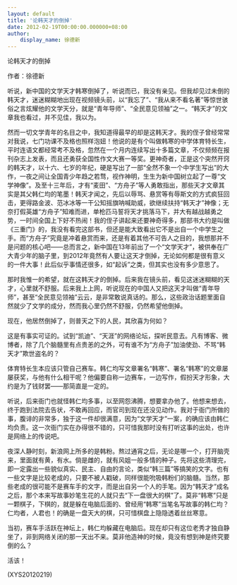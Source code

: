 ```yaml
---
layout: default
title: '论韩天才的倒掉'
date: 2012-02-19T00:00:00.000000+08:00
author:
    display_name: 徐德新
---
```


论韩天才的倒掉

作者：徐德新

听说，新中国的文学天才韩寒倒掉了，听说而已，我没有亲见。但我却见过未倒的韩天才，迷迷糊糊地出现在视频镜头前，以“我忘了”、“我从来不看名著”等惊世骇俗之言炫耀他的文学天分，就是“青年导师”、“全民意见领袖”之一。“韩天才”的文章我也看过，并不见佳，我以为。

然而一切文学青年的名目之中，我知道得最早的却是这韩天才。我的侄子曾经常常对我说，七门功课不及格也照样泡妞！他说的是有个叫做韩寒的中学体育特长生，平时连语文都经常考不及格，忽然在一个月内连续写出十多篇文章，不仅频频在报刊杂志上发表，而且还勇获全国性作文大赛一等奖。更神奇者，正是这个突然开窍的韩天才，以十六、七岁的年纪，硬是写出了一部“全然不象一个中学生写出”的大作，一夜之间让全国青少年趋之若骛，视作神明，生生为新中国树立起了一尊“文学神像”。及至十三年后，才有“麦田”、“方舟子”等人勇敢指出，那些天才文章其实是其父韩仁均的笔墨！韩天才闻之，先后以辱骂、悬赏等有辱斯文的方式疯狂回击，更得路金波、范冰冰等一干公知摇旗呐喊助威，欲继续扶持“韩天才”神像；无奈打假英雄“方舟子”知难而进，单枪匹马誓将天才挑落马下，并大有越战越勇之势，一时间全国上下好不热闹！我的侄子讲起来还要神奇得多，那部书大约是叫做《三重门》的，我没有看完这部书，但还是能大致看出它不是出自一个中学生之手。而“方舟子”究竟是冲着悬赏而来，还是有着其他不可告人之目的，我想那并不是问题的核心吧——总而言之，新中国在13年前出了一个“文学天才”，被供奉在广大青少年的脑子里，到2012年竟然有人要让这天才倒掉，无论如何都是很有意义的一件大事！此后似乎事情还很多，如“起诉”之类，但其实也没有多少意思了。

那时我惟一的希望，就在这韩天才的倒掉。后来我在镜头前，看见这迷迷糊糊的天才，心里就不舒服。后来我上上网，听说现在的中国人又把这天才叫做“青年导师”，甚至“全民意见领袖”云云，是非常敢说真话的。那么，这些政治话题里面自然就少了文学的成分，然而我心里仍然不舒服，仍然希望他倒掉。

现在，他居然倒掉了，则普天之下的人民，其欣喜为何如？

这是有事实可证的。试到“凯迪”、“天涯”的网络论坛，探听民意去。凡有博客、微博者，除了几个脑髓里有点贵恙的之外，可有谁不为“方舟子”加油使劲、不骂“韩天才”欺世盗名的？

体育特长生本应该只管自己赛车。韩仁均写文章署名“韩寒”、署名“韩寒”的文章屡屡获奖，与他有什么相干呢？他偏要自称一边赛车，一边写作，假扮天才形象，大约是为了钱财罢——那简直是一定的。

听说，后来衙门也就怪韩仁均多事，以至网怨沸腾，想要拿办他了。他想来想去，终于跑到法院去告状，不敢再回应，而官司到现在还没见动作。我对于衙门所做的事，腹诽的非常多，独于这一件却很满意，因为“文学天才”一案，的确应该由韩仁均负责。这一次衙门实在办得很不错的，只可惜我那时没有打听这事的出处，也许是网络上的传说吧。

夜深人静时刻，新浪网上所多的是韩粉。熬过通宵之后，无论是哪一个，打开脑壳来，里面就有黄，有水。倘是雌的，就有风姐一般多情的种子。先将这些清理完，即一定露出一些貌似真实、民主、自由的言论，类似“韩三篇”等搞笑的文字。也有一些文字是比较老成的，只要不被人戳破，同样很能吮吸韩粉们的脑髓。当然，那些老成的很可能不是赛车手的文字，而是出自另一个人的手笔。因为“韩天才”成名之后，那个本来写故事妙笔生花的人就只去“下一盘很大的棋”了。莫非“韩寒”只是一颗棋子，下棋的，就是躲在电脑后面的、曾经用“韩寒”当笔名写故事的韩仁均？仁均者，人君也！的确是一盘天大的棋，只可惜棋盘上隐隐透着丝丝寒意。

当初，赛车手活跃在神坛上，韩仁均躲藏在电脑后。现在却只有这位老秀才独自静坐了，非到网络关闭的那一天出不来。莫非他造神的时候，竟没有想到神是终究要倒的么？

活该！

(XYS20120219)


